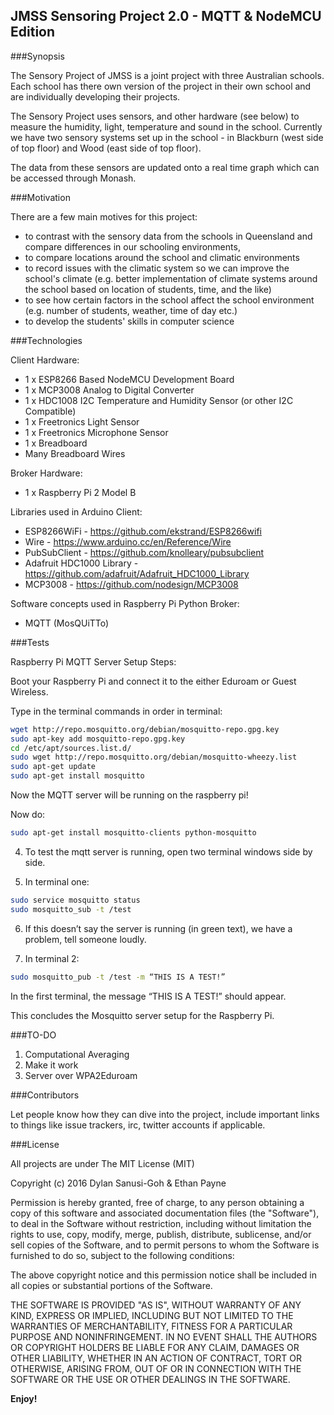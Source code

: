 ## JMSS Sensoring Project 2.0 - MQTT & NodeMCU Edition

###Synopsis

The Sensory Project of JMSS is a joint project with three Australian schools. Each school has there own version of the project in their own school and are individually developing their projects. 

The Sensory Project uses sensors, and other hardware (see below) to measure the humidity, light, temperature and sound in the school.
Currently we have two sensory systems set up in the school - in Blackburn (west side of top floor) and Wood (east side of top floor).

The data from these sensors are updated onto a real time graph which can be accessed through Monash.

###Motivation

There are a few main motives for this project:
 - to contrast with the sensory data from the schools in Queensland and compare differences in our schooling environments,
 - to compare locations around the school and climatic environments
 - to record issues with the climatic system so we can improve the school's climate (e.g. better implementation of climate systems around the school based on location of students, time, and the like)
 - to see how certain factors in the school affect the school environment (e.g. number of students, weather, time of day etc.)
 - to develop the students' skills in computer science

###Technologies

Client Hardware:
- 1 x ESP8266 Based NodeMCU Development Board
- 1 x MCP3008 Analog to Digital Converter
- 1 x HDC1008 I2C Temperature and Humidity Sensor (or other I2C Compatible)
- 1 x Freetronics Light Sensor
- 1 x Freetronics Microphone Sensor
- 1 x Breadboard
- Many Breadboard Wires

Broker Hardware:
- 1 x Raspberry Pi 2 Model B

Libraries used in Arduino Client:
- ESP8266WiFi - https://github.com/ekstrand/ESP8266wifi
- Wire - https://www.arduino.cc/en/Reference/Wire
- PubSubClient - https://github.com/knolleary/pubsubclient
- Adafruit HDC1000 Library - https://github.com/adafruit/Adafruit_HDC1000_Library
- MCP3008 - https://github.com/nodesign/MCP3008

Software concepts used in Raspberry Pi Python Broker:
- MQTT (MosQUiTTo)

###Tests


Raspberry Pi MQTT Server Setup Steps:

Boot your Raspberry Pi and connect it to the either Eduroam or Guest Wireless.

Type in the terminal commands in order in terminal:

```bash
wget http://repo.mosquitto.org/debian/mosquitto-repo.gpg.key
sudo apt-key add mosquitto-repo.gpg.key
cd /etc/apt/sources.list.d/
sudo wget http://repo.mosquitto.org/debian/mosquitto-wheezy.list
sudo apt-get update
sudo apt-get install mosquitto
```

Now the MQTT server will be running on the raspberry pi!

Now do:

```bash
sudo apt-get install mosquitto-clients python-mosquitto
```

4. To test the mqtt server is running, open two terminal windows side by side.

5. In terminal one:

```bash
sudo service mosquitto status
sudo mosquitto_sub -t /test
```

6. If this doesn’t say the server is running (in green text), we have a problem, tell someone loudly. 

7. In terminal 2:

```bash
sudo mosquitto_pub -t /test -m “THIS IS A TEST!”
```

In the first terminal, the message “THIS IS A TEST!” should appear.

This concludes the Mosquitto server setup for the Raspberry Pi.

###TO-DO
1. Computational Averaging
2. Make it work
3. Server over WPA2Eduroam


###Contributors

Let people know how they can dive into the project, include important links to things like issue trackers, irc, twitter accounts if applicable.

###License

All projects are under The MIT License (MIT)
 
Copyright (c) 2016 Dylan Sanusi-Goh & Ethan Payne
 
Permission is hereby granted, free of charge, to any person obtaining a copy
of this software and associated documentation files (the "Software"), to deal
in the Software without restriction, including without limitation the rights
to use, copy, modify, merge, publish, distribute, sublicense, and/or sell
copies of the Software, and to permit persons to whom the Software is
furnished to do so, subject to the following conditions:
 
The above copyright notice and this permission notice shall be included in all
copies or substantial portions of the Software.
 
THE SOFTWARE IS PROVIDED "AS IS", WITHOUT WARRANTY OF ANY KIND, EXPRESS OR
IMPLIED, INCLUDING BUT NOT LIMITED TO THE WARRANTIES OF MERCHANTABILITY,
FITNESS FOR A PARTICULAR PURPOSE AND NONINFRINGEMENT. IN NO EVENT SHALL THE
AUTHORS OR COPYRIGHT HOLDERS BE LIABLE FOR ANY CLAIM, DAMAGES OR OTHER
LIABILITY, WHETHER IN AN ACTION OF CONTRACT, TORT OR OTHERWISE, ARISING FROM,
OUT OF OR IN CONNECTION WITH THE SOFTWARE OR THE USE OR OTHER DEALINGS IN THE
SOFTWARE.

**Enjoy!**
